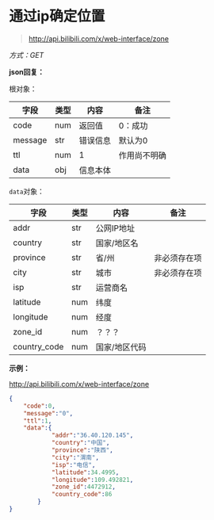 # 通过ip确定位置

> http://api.bilibili.com/x/web-interface/zone

*方式：GET*

**json回复：**

根对象：

| 字段    | 类型 | 内容     | 备注         |
| ------- | ---- | -------- | ------------ |
| code    | num  | 返回值   | 0：成功      |
| message | str  | 错误信息 | 默认为0      |
| ttl     | num  | 1        | 作用尚不明确 |
| data    | obj  | 信息本体 |              |

`data`对象：

| 字段         | 类型 | 内容          | 备注         |
| ------------ | ---- | ------------- | ------------ |
| addr         | str  | 公网IP地址    |              |
| country      | str  | 国家/地区名   |              |
| province     | str  | 省/州         | 非必须存在项 |
| city         | str  | 城市          | 非必须存在项 |
| isp          | str  | 运营商名      |              |
| latitude     | num  | 纬度          |              |
| longitude    | num  | 经度          |              |
| zone_id      | num  | ？？？        |              |
| country_code | num  | 国家/地区代码 |              |

**示例：**

http://api.bilibili.com/x/web-interface/zone

```json
{
    "code":0,
    "message":"0",
    "ttl":1,
    "data":{
            "addr":"36.40.120.145",
            "country":"中国",
            "province":"陕西",
            "city":"渭南",
            "isp":"电信",
            "latitude":34.4995,
            "longitude":109.492821,
            "zone_id":4472912,
            "country_code":86
        }
}
```

